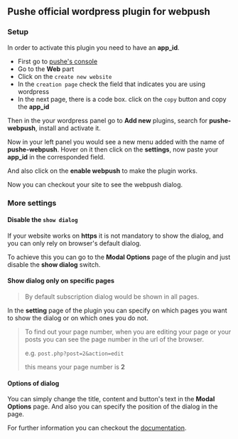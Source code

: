 ## Pushe official wordpress plugin for webpush

### Setup

In order to activate this plugin you need to have an **app_id**.

- First go to [pushe's console][console_url]
- Go to the **Web** part
- Click on the `create new website`
- In the `creation page` check the field that indicates you are using wordpress
- In the next page, there is a code box. click on the `copy` button and copy the **app_id**

Then in the your wordpress panel go to **Add new** plugins, search for **pushe-webpush**, install and activate it.

Now in your left panel you would see a new menu added with the name of **pushe-webpush**. Hover on it then click on the **settings**, now paste your **app_id** in the corresponded field.

And also click on the **enable webpush** to make the plugin works.

Now you can checkout your site to see the webpush dialog.

### More settings

#### Disable the `show dialog`

If your website works on **https** it is not mandatory to show the dialog, and you can only rely on browser's default dialog.

To achieve this you can go to the **Modal Options** page of the plugin and just disable the **show dialog** switch.

#### Show dialog only on specific pages

> By default subscription dialog would be shown in all pages.

In the **setting** page of the plugin you can specify on which pages you want to show the dialog or on which ones you do not.

> To find out your page number, when you are editing your page or your posts you can see the page number in the url of the browser.
>
> e.g. `post.php?post=2&action=edit`
>
> this means your page number is **2**

#### Options of dialog

You can simply change the title, content and button's text in the **Modal Options** page.
And also you can specify the position of the dialog in the page.

For further information you can checkout the [documentation][webpush_doc].

[console_url]: https://console.pushe.co
[webpush_doc]: https://docs.pushe.co/docs/wordpress/intro
